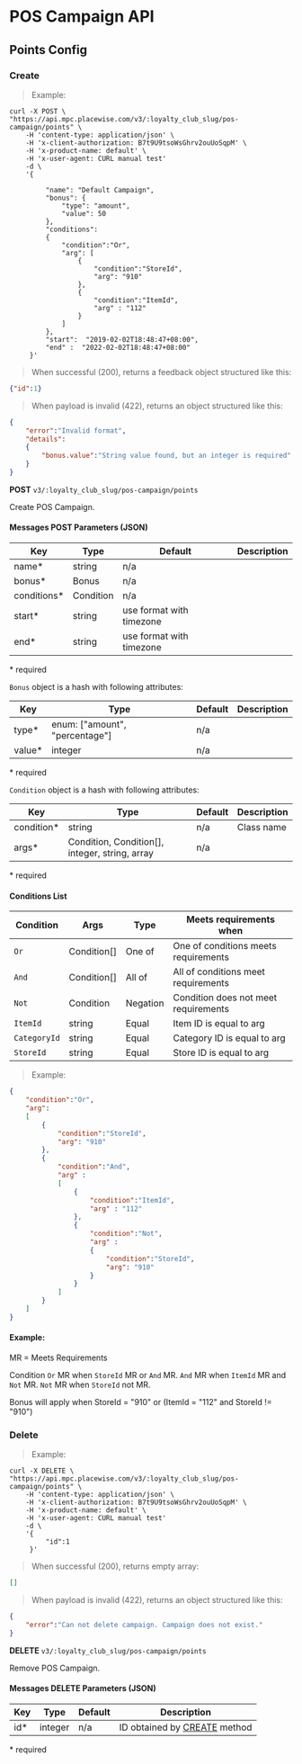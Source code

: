 # POS Campaign API

##  Points Config

### <a name="pos-campaign-points-config-create"></a> Create

> Example:

```shell
curl -X POST \
"https://api.mpc.placewise.com/v3/:loyalty_club_slug/pos-campaign/points" \
    -H 'content-type: application/json' \
    -H 'x-client-authorization: B7t9U9tsoWsGhrv2ouUoSqpM' \
    -H 'x-product-name: default' \
    -H 'x-user-agent: CURL manual test'
    -d \
    '{
         
         "name": "Default Campaign",
         "bonus": {
             "type": "amount",
             "value": 50
         },
         "conditions": 
         {
             "condition":"Or",
             "arg": [
                 {
                     "condition":"StoreId",
                     "arg": "910"
                 },
                 {
                     "condition":"ItemId",
                     "arg" : "112"
                 }
             ]
         },
         "start":  "2019-02-02T18:48:47+08:00",
         "end" :  "2022-02-02T18:48:47+08:00"
     }'
```

> When successful (200), returns a feedback object structured like this:

```json
{"id":1}
``` 

> When payload is invalid (422), returns an object structured like this:

```json
{
    "error":"Invalid format",
    "details":
    {
        "bonus.value":"String value found, but an integer is required"
    }
}
``` 

**POST** `v3/:loyalty_club_slug/pos-campaign/points`

Create POS Campaign.

#### Messages POST Parameters (JSON)


Key | Type | Default | Description
--------- | --------- | --------- | --------- 
name* | string | n/a |
bonus* | Bonus | n/a |
conditions* | Condition | n/a |
start* | string | use format with timezone |
end* | string | use format with timezone |
\* required

`Bonus` object is a hash with following attributes:

Key | Type | Default | Description
--------- | --------- | --------- | --------- 
type* | enum: ["amount", "percentage"] | n/a |
value* | integer | n/a |  |
\* required

`Condition` object is a hash with following attributes:

Key | Type | Default | Description
--------- | --------- | --------- | --------- 
condition* | string | n/a | Class name
args* | Condition, Condition[], integer, string, array | n/a |  |
\* required

#### <a name="pos-campaign-points-config-conditions"></a> Conditions List
Condition | Args | Type | Meets requirements when
--------- | --------- | --------- | ---------  
`Or` | Condition[] | One of| One of conditions meets requirements
`And` | Condition[] | All of |All of conditions meet requirements
`Not` | Condition | Negation |Condition does not meet requirements
`ItemId` | string | Equal | Item ID is equal to arg
`CategoryId` | string | Equal | Category ID is equal to arg
`StoreId` | string | Equal | Store ID is equal to arg

> Example:

```json
{
    "condition":"Or",
    "arg": 
    [
        {
            "condition":"StoreId",
            "arg": "910"
        },
        {
            "condition":"And",
            "arg" : 
            [
                {
                    "condition":"ItemId",
                    "arg" : "112"
                },
                {
                    "condition":"Not",
                    "arg" : 
                    {
                        "condition":"StoreId",
                        "arg": "910"
                    }
                }
            ]     
        }
    ]
}
```


#### Example:
MR = Meets Requirements

Condition `Or` MR  when `StoreId` MR or `And` MR.
`And` MR when `ItemId` MR and `Not` MR.
`Not` MR when `StoreId` not MR. 

Bonus will apply when StoreId = "910" or (ItemId = "112" and StoreId != "910")
### <a name="pos-campaign-points-config-delete"></a> Delete

> Example:

```shell
curl -X DELETE \
"https://api.mpc.placewise.com/v3/:loyalty_club_slug/pos-campaign/points" \
    -H 'content-type: application/json' \
    -H 'x-client-authorization: B7t9U9tsoWsGhrv2ouUoSqpM' \
    -H 'x-product-name: default' \
    -H 'x-user-agent: CURL manual test'
    -d \
    '{
         "id":1
     }'
```

> When successful (200), returns empty array:

```json
[]
``` 

> When payload is invalid (422), returns an object structured like this:

```json
{
    "error":"Can not delete campaign. Campaign does not exist."
}
``` 

**DELETE** `v3/:loyalty_club_slug/pos-campaign/points`

Remove POS Campaign.

#### Messages DELETE Parameters (JSON)


Key | Type | Default | Description
--------- | --------- | --------- | --------- 
id* | integer | n/a | ID obtained by [CREATE](#pos-campaign-points-config-create)  method
\* required